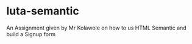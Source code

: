 # luta-semantic
An Assignment given by Mr Kolawole on how to us HTML Semantic and build a Signup form
